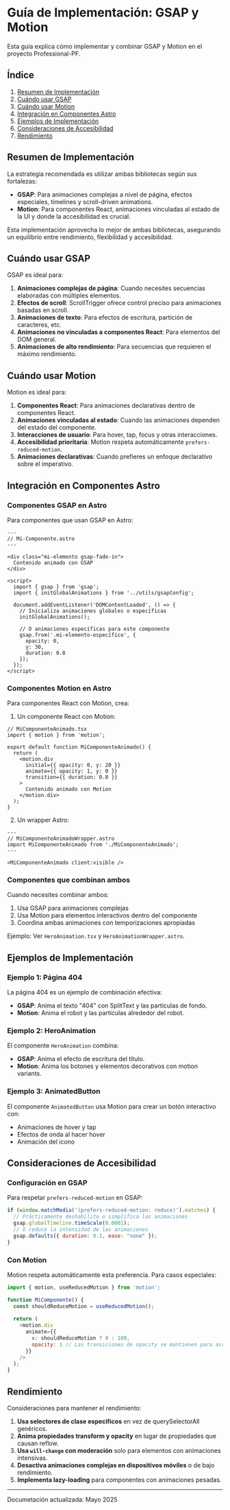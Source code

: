 # Guía de Implementación: GSAP y Motion

Esta guía explica cómo implementar y combinar GSAP y Motion en el proyecto Professional-PF.

## Índice

1. [Resumen de Implementación](#resumen-de-implementación)
2. [Cuándo usar GSAP](#cuándo-usar-gsap)
3. [Cuándo usar Motion](#cuándo-usar-motion)
4. [Integración en Componentes Astro](#integración-en-componentes-astro)
5. [Ejemplos de Implementación](#ejemplos-de-implementación)
6. [Consideraciones de Accesibilidad](#consideraciones-de-accesibilidad)
7. [Rendimiento](#rendimiento)

## Resumen de Implementación

La estrategia recomendada es utilizar ambas bibliotecas según sus fortalezas:

- **GSAP**: Para animaciones complejas a nivel de página, efectos especiales, timelines y scroll-driven animations.
- **Motion**: Para componentes React, animaciones vinculadas al estado de la UI y donde la accesibilidad es crucial.

Esta implementación aprovecha lo mejor de ambas bibliotecas, asegurando un equilibrio entre rendimiento, flexibilidad y accesibilidad.

## Cuándo usar GSAP

GSAP es ideal para:

1. **Animaciones complejas de página**: Cuando necesites secuencias elaboradas con múltiples elementos.
2. **Efectos de scroll**: ScrollTrigger ofrece control preciso para animaciones basadas en scroll.
3. **Animaciones de texto**: Para efectos de escritura, partición de caracteres, etc.
4. **Animaciones no vinculadas a componentes React**: Para elementos del DOM general.
5. **Animaciones de alto rendimiento**: Para secuencias que requieren el máximo rendimiento.

## Cuándo usar Motion

Motion es ideal para:

1. **Componentes React**: Para animaciones declarativas dentro de componentes React.
2. **Animaciones vinculadas al estado**: Cuando las animaciones dependen del estado del componente.
3. **Interacciones de usuario**: Para hover, tap, focus y otras interacciones.
4. **Accesibilidad prioritaria**: Motion respeta automáticamente `prefers-reduced-motion`.
5. **Animaciones declarativas**: Cuando prefieres un enfoque declarativo sobre el imperativo.

## Integración en Componentes Astro

### Componentes GSAP en Astro

Para componentes que usan GSAP en Astro:

```astro
---
// Mi-Componente.astro
---

<div class="mi-elemento gsap-fade-in">
  Contenido animado con GSAP
</div>

<script>
  import { gsap } from 'gsap';
  import { initGlobalAnimations } from '../utils/gsapConfig';
  
  document.addEventListener('DOMContentLoaded', () => {
    // Inicializa animaciones globales o específicas
    initGlobalAnimations();
    
    // O animaciones específicas para este componente
    gsap.from('.mi-elemento-específico', {
      opacity: 0,
      y: 30,
      duration: 0.8
    });
  });
</script>
```

### Componentes Motion en Astro

Para componentes React con Motion, crea:

1. Un componente React con Motion:

```tsx
// MiComponenteAnimado.tsx
import { motion } from 'motion';

export default function MiComponenteAnimado() {
  return (
    <motion.div
      initial={{ opacity: 0, y: 20 }}
      animate={{ opacity: 1, y: 0 }}
      transition={{ duration: 0.8 }}
    >
      Contenido animado con Motion
    </motion.div>
  );
}
```

2. Un wrapper Astro:

```astro
---
// MiComponenteAnimadoWrapper.astro
import MiComponenteAnimado from './MiComponenteAnimado';
---

<MiComponenteAnimado client:visible />
```

### Componentes que combinan ambos

Cuando necesites combinar ambos:

1. Usa GSAP para animaciones complejas
2. Usa Motion para elementos interactivos dentro del componente
3. Coordina ambas animaciones con temporizaciones apropiadas

Ejemplo: Ver `HeroAnimation.tsx` y `HeroAnimationWrapper.astro`.

## Ejemplos de Implementación

### Ejemplo 1: Página 404

La página 404 es un ejemplo de combinación efectiva:

- **GSAP**: Anima el texto "404" con SplitText y las partículas de fondo.
- **Motion**: Anima el robot y las partículas alrededor del robot.

### Ejemplo 2: HeroAnimation

El componente `HeroAnimation` combina:

- **GSAP**: Anima el efecto de escritura del título.
- **Motion**: Anima los botones y elementos decorativos con motion variants.

### Ejemplo 3: AnimatedButton

El componente `AnimatedButton` usa Motion para crear un botón interactivo con:

- Animaciones de hover y tap
- Efectos de onda al hacer hover
- Animación del icono

## Consideraciones de Accesibilidad

### Configuración en GSAP

Para respetar `prefers-reduced-motion` en GSAP:

```javascript
if (window.matchMedia('(prefers-reduced-motion: reduce)').matches) {
  // Prácticamente deshabilita o simplifica las animaciones
  gsap.globalTimeline.timeScale(0.0001);
  // O reduce la intensidad de las animaciones
  gsap.defaults({ duration: 0.1, ease: "none" });
}
```

### Con Motion

Motion respeta automáticamente esta preferencia. Para casos especiales:

```javascript
import { motion, useReducedMotion } from 'motion';

function MiComponente() {
  const shouldReduceMotion = useReducedMotion();
  
  return (
    <motion.div 
      animate={{ 
        x: shouldReduceMotion ? 0 : 100,
        opacity: 1 // Las transiciones de opacity se mantienen para accesibilidad
      }} 
    />
  );
}
```

## Rendimiento

Consideraciones para mantener el rendimiento:

1. **Usa selectores de clase específicos** en vez de querySelectorAll genéricos.
2. **Anima propiedades transform y opacity** en lugar de propiedades que causan reflow.
3. **Usa `will-change` con moderación** solo para elementos con animaciones intensivas.
4. **Desactiva animaciones complejas en dispositivos móviles** o de bajo rendimiento.
5. **Implementa lazy-loading** para componentes con animaciones pesadas.

---

Documetación actualizada: Mayo 2025
